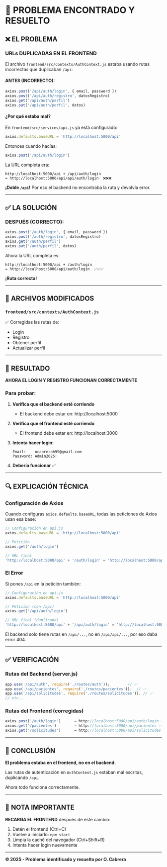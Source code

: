# 🔧 PROBLEMA ENCONTRADO Y RESUELTO

## ❌ EL PROBLEMA

### **URLs DUPLICADAS EN EL FRONTEND**

El archivo `frontend/src/contexts/AuthContext.js` estaba usando rutas incorrectas que duplicaban `/api`:

#### ANTES (INCORRECTO):
```javascript
axios.post('/api/auth/login', { email, password })
axios.post('/api/auth/registro', datosRegistro)
axios.get('/api/auth/perfil')
axios.put('/api/auth/perfil', datos)
```

#### ¿Por qué estaba mal?

En `frontend/src/services/api.js` ya está configurado:
```javascript
axios.defaults.baseURL = 'http://localhost:5000/api'
```

Entonces cuando hacías:
```javascript
axios.post('/api/auth/login')
```

La URL completa era:
```
http://localhost:5000/api + /api/auth/login
= http://localhost:5000/api/api/auth/login  ❌❌❌
```

**¡Doble `/api`!** Por eso el backend no encontraba la ruta y devolvía error.

---

## ✅ LA SOLUCIÓN

### DESPUÉS (CORRECTO):
```javascript
axios.post('/auth/login', { email, password })
axios.post('/auth/registro', datosRegistro)
axios.get('/auth/perfil')
axios.put('/auth/perfil', datos)
```

Ahora la URL completa es:
```
http://localhost:5000/api + /auth/login
= http://localhost:5000/api/auth/login  ✅✅✅
```

**¡Ruta correcta!**

---

## 📝 ARCHIVOS MODIFICADOS

### `frontend/src/contexts/AuthContext.js`
✅ Corregidas las rutas de:
- Login
- Registro
- Obtener perfil
- Actualizar perfil

---

## 🎯 RESULTADO

**AHORA EL LOGIN Y REGISTRO FUNCIONAN CORRECTAMENTE**

### Para probar:

1. **Verifica que el backend esté corriendo**
   - El backend debe estar en: http://localhost:5000

2. **Verifica que el frontend esté corriendo**
   - El frontend debe estar en: http://localhost:3000

3. **Intenta hacer login:**
   ```
   Email:    ocabrerah99@gmail.com
   Password: Admin2025!
   ```

4. **Debería funcionar** ✅

---

## 🔍 EXPLICACIÓN TÉCNICA

### Configuración de Axios

Cuando configuras `axios.defaults.baseURL`, todas las peticiones de Axios usan esa base:

```javascript
// Configuración en api.js
axios.defaults.baseURL = 'http://localhost:5000/api'

// Petición
axios.get('/auth/login')

// URL final
'http://localhost:5000/api' + '/auth/login' = 'http://localhost:5000/api/auth/login'
```

### El Error

Si pones `/api` en la petición también:

```javascript
// Configuración en api.js
axios.defaults.baseURL = 'http://localhost:5000/api'

// Petición (con /api)
axios.get('/api/auth/login')

// URL final (duplicado)
'http://localhost:5000/api' + '/api/auth/login' = 'http://localhost:5000/api/api/auth/login'
```

El backend solo tiene rutas en `/api/...`, no en `/api/api/...`, por eso daba error 404.

---

## ✅ VERIFICACIÓN

### Rutas del Backend (server.js)
```javascript
app.use('/api/auth', require('./routes/auth'));        // ✅
app.use('/api/pacientes', require('./routes/pacientes'));  // ✅
app.use('/api/solicitudes', require('./routes/solicitudes')); // ✅
// etc...
```

### Rutas del Frontend (corregidas)
```javascript
axios.post('/auth/login')      → http://localhost:5000/api/auth/login ✅
axios.get('/pacientes')        → http://localhost:5000/api/pacientes ✅
axios.get('/solicitudes')      → http://localhost:5000/api/solicitudes ✅
```

---

## 🎉 CONCLUSIÓN

**El problema estaba en el frontend, no en el backend.**

Las rutas de autenticación en `AuthContext.js` estaban mal escritas, duplicando `/api`.

Ahora todo funciona correctamente.

---

## 📌 NOTA IMPORTANTE

**RECARGA EL FRONTEND** después de este cambio:

1. Detén el frontend (Ctrl+C)
2. Vuelve a iniciarlo: `npm start`
3. Limpia la caché del navegador (Ctrl+Shift+R)
4. Intenta hacer login nuevamente

---

**© 2025 - Problema identificado y resuelto por O. Cabrera**

